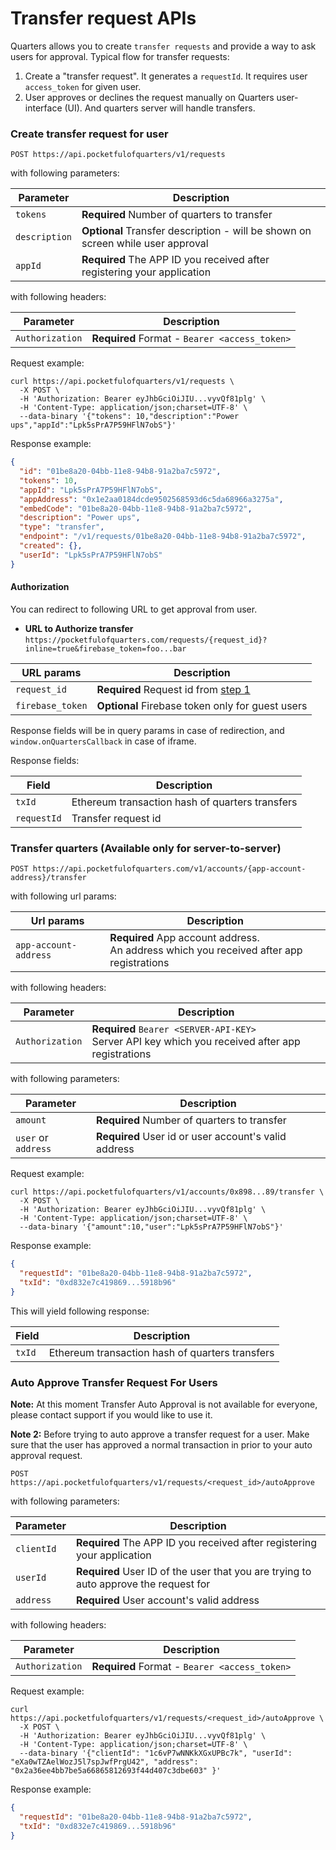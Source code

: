 # Transfer request APIs

Quarters allows you to create `transfer requests` and provide a way to ask users for approval. Typical flow for transfer requests:

1. Create a "transfer request". It generates a `requestId`. It requires user `access_token` for given user.
2. User approves or declines the request manually on Quarters user-interface (UI). And quarters server will handle transfers.

### Create transfer request for user

```CURL
POST https://api.pocketfulofquarters/v1/requests
```

with following parameters:

| Parameter     | Description                                                                     |
| ------------- | ------------------------------------------------------------------------------- |
| `tokens`      | **Required** Number of quarters to transfer                                     |
| `description` | **Optional** Transfer description - will be shown on screen while user approval |
| `appId`       | **Required** The APP ID you received after registering your application         |

with following headers:

| Parameter       | Description                                   |
| --------------- | --------------------------------------------- |
| `Authorization` | **Required** Format - `Bearer <access_token>` |

Request example:

```CURL
curl https://api.pocketfulofquarters/v1/requests \
  -X POST \
  -H 'Authorization: Bearer eyJhbGciOiJIU...vyvQf81plg' \
  -H 'Content-Type: application/json;charset=UTF-8' \
  --data-binary '{"tokens": 10,"description":"Power ups","appId":"Lpk5sPrA7P59HFlN7obS"}'
```

Response example:

```json
{
  "id": "01be8a20-04bb-11e8-94b8-91a2ba7c5972",
  "tokens": 10,
  "appId": "Lpk5sPrA7P59HFlN7obS",
  "appAddress": "0x1e2aa0184dcde9502568593d6c5da68966a3275a",
  "embedCode": "01be8a20-04bb-11e8-94b8-91a2ba7c5972",
  "description": "Power ups",
  "type": "transfer",
  "endpoint": "/v1/requests/01be8a20-04bb-11e8-94b8-91a2ba7c5972",
  "created": {},
  "userId": "Lpk5sPrA7P59HFlN7obS"
}
```

#### Authorization

You can redirect to following URL to get approval from user.

* **URL to Authorize transfer** `https://pocketfulofquarters.com/requests/{request_id}?inline=true&firebase_token=foo...bar`

| URL params       | Description                                                              |
| ---------------- | ------------------------------------------------------------------------ |
| `request_id`     | **Required** Request id from [step 1](#create-transfer-request-for-user) |
| `firebase_token` | **Optional** Firebase token only for guest users                         |


Response fields will be in query params in case of redirection, and `window.onQuartersCallback` in case of iframe.

Response fields:

| Field       | Description                                     |
| ----------- | ----------------------------------------------- |
| `txId`      | Ethereum transaction hash of quarters transfers |
| `requestId` | Transfer request id                             |

### Transfer quarters (Available only for server-to-server)

```
POST https://api.pocketfulofquarters.com/v1/accounts/{app-account-address}/transfer
```

with following url params:

| Url params            | Description                                                                                 |
| --------------------- | ------------------------------------------------------------------------------------------- |
| `app-account-address` | **Required** App account address.<br/>An address which you received after app registrations |

with following headers:

| Parameter       | Description                                                                                            |
| --------------- | ------------------------------------------------------------------------------------------------------ |
| `Authorization` | **Required** `Bearer <SERVER-API-KEY>` <br/> Server API key which you received after app registrations |

with following parameters:

| Parameter           | Description                                          |
| ------------------- | ---------------------------------------------------- |
| `amount`            | **Required** Number of quarters to transfer          |
| `user` or `address` | **Required** User id or user account's valid address |

Request example:

```CURL
curl https://api.pocketfulofquarters/v1/accounts/0x898...89/transfer \
  -X POST \
  -H 'Authorization: Bearer eyJhbGciOiJIU...vyvQf81plg' \
  -H 'Content-Type: application/json;charset=UTF-8' \
  --data-binary '{"amount":10,"user":"Lpk5sPrA7P59HFlN7obS"}'
```

Response example:

```json
{
  "requestId": "01be8a20-04bb-11e8-94b8-91a2ba7c5972",
  "txId": "0xd832e7c419869...5918b96"
}
```

This will yield following response:

| Field  | Description                                     |
| ------ | ----------------------------------------------- |
| `txId` | Ethereum transaction hash of quarters transfers |

### Auto Approve Transfer Request For Users

**Note:** At this moment Transfer Auto Approval is not available for everyone, please contact support if you would like to use it.

**Note 2:** Before trying to auto approve a transfer request for a user. Make sure that the user has approved a normal transaction in prior to your auto approval request.

```CURL
POST https://api.pocketfulofquarters/v1/requests/<request_id>/autoApprove
```

with following parameters:

| Parameter        | Description                                                                          |
| ---------------- | ------------------------------------------------------------------------------------ |
| `clientId`       | **Required** The APP ID you received after registering your application              |
| `userId`         | **Required** User ID of the user that you are trying to auto approve the request for |
| `address`        | **Required** User account's valid address                                            |

with following headers:

| Parameter       | Description                                   |
| --------------- | --------------------------------------------- |
| `Authorization` | **Required** Format - `Bearer <access_token>` |

Request example:

```CURL
curl https://api.pocketfulofquarters/v1/requests/<request_id>/autoApprove \
  -X POST \
  -H 'Authorization: Bearer eyJhbGciOiJIU...vyvQf81plg' \
  -H 'Content-Type: application/json;charset=UTF-8' \
  --data-binary '{"clientId": "1c6vP7wNNKkXGxUPBc7k", "userId": "eXa0wTZAelWozJ5l7spJwfPrgU42", "address": "0x2a36ee4bb7be5a66865812693f44d407c3dbe603" }'
```

Response example:

```json
{
  "requestId": "01be8a20-04bb-11e8-94b8-91a2ba7c5972",
  "txId": "0xd832e7c419869...5918b96"
}
```
